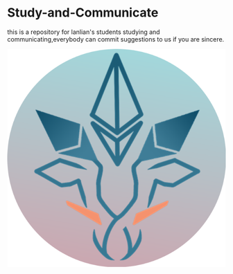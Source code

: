 # Study-and-Communicate
this is a repository for lanlian's students studying and communicating,everybody can commit suggestions to us if you are  sincere.




![](./lanlian-pics/logo.png)
